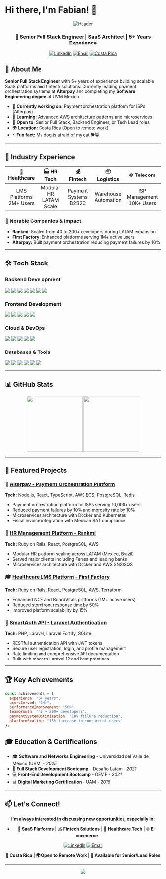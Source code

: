 # Hi there, I'm Fabian! 👋

<div align="center">

![Header](https://capsule-render.vercel.app/api?type=waving&color=58a6ff&height=200&section=header&text=Fabian%20Conejo&fontSize=40&fontColor=ffffff&animation=fadeIn&desc=Senior%20Full%20Stack%20Engineer&descAlignY=65&descAlign=50)

### 🚀 Senior Full Stack Engineer | SaaS Architect | 5+ Years Experience

[![LinkedIn](https://img.shields.io/badge/LinkedIn-0077B5?style=for-the-badge&logo=linkedin&logoColor=white)](https://linkedin.com/in/fabianconejosegura)
[![Email](https://img.shields.io/badge/Email-D14836?style=for-the-badge&logo=gmail&logoColor=white)](mailto:fabianconejosegu@gmail.com)
[![Costa Rica](https://img.shields.io/badge/📍_Costa_Rica-Open_to_Remote-28a745?style=for-the-badge)](https://github.com/facose)

</div>

## 🚀 About Me

**Senior Full Stack Engineer** with 5+ years of experience building scalable SaaS platforms and fintech solutions. Currently leading payment orchestration systems at **Alterpay** and completing my **Software Engineering degree** at UVM Mexico.

- 🔭 **Currently working on:** Payment orchestration platform for ISPs (Alterpay)
- 🌱 **Learning:** Advanced AWS architecture patterns and microservices
- 💼 **Open to:** Senior Full Stack, Backend Engineer, or Tech Lead roles
- 🌍 **Location:** Costa Rica (Open to remote work)
- ⚡ **Fun fact:** My dog is afraid of my cat 🐕😸

---

## 💼 Industry Experience

<div align="center">

| 🏥 **Healthcare** | 🏭 **HR Tech** | 💰 **Fintech** | 📦 **Logistics** | 🌐 **Telecom** |
|:-----------------:|:--------------:|:---------------:|:-----------------:|:----------------:|
| LMS Platforms<br>2M+ Users | Modular HR<br>LATAM Scale | Payment Systems<br>B2B2C | Warehouse<br>Automation | ISP Management<br>10K+ Users |

</div>

### 🏢 Notable Companies & Impact
- **Rankmi:** Scaled from 40 to 200+ developers during LATAM expansion
- **First Factory:** Enhanced platforms serving 1M+ active users
- **Alterpay:** Built payment orchestration reducing payment failures by 10%

---

## 🛠️ Tech Stack

### **Backend Development**
<p align="left">
  <img src="https://img.shields.io/badge/Ruby_on_Rails-CC0000?style=for-the-badge&logo=ruby-on-rails&logoColor=white" />
  <img src="https://img.shields.io/badge/Node.js-43853D?style=for-the-badge&logo=node.js&logoColor=white" />
  <img src="https://img.shields.io/badge/Express.js-404D59?style=for-the-badge&logo=express&logoColor=white" />
  <img src="https://img.shields.io/badge/TypeScript-007ACC?style=for-the-badge&logo=typescript&logoColor=white" />
  <img src="https://img.shields.io/badge/Python-3776AB?style=for-the-badge&logo=python&logoColor=white" />
  <img src="https://img.shields.io/badge/PHP-777BB4?style=for-the-badge&logo=php&logoColor=white" />
  <img src="https://img.shields.io/badge/Laravel-FF2D20?style=for-the-badge&logo=laravel&logoColor=white" />
</p>

### **Frontend Development**
<p align="left">
  <img src="https://img.shields.io/badge/React-20232A?style=for-the-badge&logo=react&logoColor=61DAFB" />
  <img src="https://img.shields.io/badge/Next.js-000000?style=for-the-badge&logo=next.js&logoColor=white" />
  <img src="https://img.shields.io/badge/AngularJS-E23237?style=for-the-badge&logo=angularjs&logoColor=white" />
  <img src="https://img.shields.io/badge/React_Native-20232A?style=for-the-badge&logo=react&logoColor=61DAFB" />
  <img src="https://img.shields.io/badge/TypeScript-007ACC?style=for-the-badge&logo=typescript&logoColor=white" />
</p>

### **Cloud & DevOps**
<p align="left">
  <img src="https://img.shields.io/badge/Amazon_AWS-FF9900?style=for-the-badge&logo=amazonaws&logoColor=white" />
  <img src="https://img.shields.io/badge/Docker-2496ED?style=for-the-badge&logo=docker&logoColor=white" />
  <img src="https://img.shields.io/badge/Kubernetes-326CE5?style=for-the-badge&logo=kubernetes&logoColor=white" />
  <img src="https://img.shields.io/badge/Terraform-7B42BC?style=for-the-badge&logo=terraform&logoColor=white" />
  <img src="https://img.shields.io/badge/GitHub_Actions-2088FF?style=for-the-badge&logo=github-actions&logoColor=white" />
</p>

### **Databases & Tools**
<p align="left">
  <img src="https://img.shields.io/badge/PostgreSQL-316192?style=for-the-badge&logo=postgresql&logoColor=white" />
  <img src="https://img.shields.io/badge/MongoDB-4EA94B?style=for-the-badge&logo=mongodb&logoColor=white" />
  <img src="https://img.shields.io/badge/Redis-DC382D?style=for-the-badge&logo=redis&logoColor=white" />
  <img src="https://img.shields.io/badge/MySQL-005C84?style=for-the-badge&logo=mysql&logoColor=white" />
  <img src="https://img.shields.io/badge/Firebase-039BE5?style=for-the-badge&logo=Firebase&logoColor=white" />
  <img src="https://img.shields.io/badge/Prisma-3982CE?style=for-the-badge&logo=Prisma&logoColor=white" />
</p>

---

## 📊 GitHub Stats

<div align="center">
  <img height="180em" src="https://github-readme-stats.vercel.app/api?username=facose&show_icons=true&theme=tokyonight&include_all_commits=true&count_private=true"/>
  <img height="180em" src="https://github-readme-stats.vercel.app/api/top-langs/?username=facose&layout=compact&langs_count=8&theme=tokyonight"/>
</div>

---

## 🎯 Featured Projects

### 🏦 [Alterpay - Payment Orchestration Platform](https://alterpay.com.mx)
**Tech:** Node.js, React, TypeScript, AWS ECS, PostgreSQL, Redis
- Payment orchestration platform for ISPs serving 10,000+ users
- Reduced payment failures by 10% and morosity rate by 10%
- Microservices architecture with Docker and Kubernetes
- Fiscal invoice integration with Mexican SAT compliance

### 💼 [HR Management Platform - Rankmi](https://rankmi.com)
**Tech:** Ruby on Rails, React, PostgreSQL, AWS
- Modular HR platform scaling across LATAM (Mexico, Brazil)
- Served major clients including Femsa and leading banks
- Microservices architecture with Docker and AWS SNS/SQS

### 🎓 [Healthcare LMS Platform - First Factory](https://boardvitals.com)
**Tech:** Ruby on Rails, React, PostgreSQL, AWS, Terraform
- Enhanced NCE and BoardVitals platforms (1M+ active users)
- Reduced storefront response time by 50%
- Improved platform scalability by 15%

### 🔐 [SmartAuth API - Laravel Authentication](https://github.com/facose/smart-auth-api)
**Tech:** PHP, Laravel, Laravel Fortify, SQLite
- RESTful authentication API with JWT tokens
- Secure user registration, login, and profile management
- Rate limiting and comprehensive API documentation
- Built with modern Laravel 12 and best practices

---

## 🏆 Key Achievements

```javascript
const achievements = {
  experience: "5+ years",
  usersServed: "2M+",
  performanceImprovement: "50%",
  teamGrowth: "40 → 200+ developers",
  paymentSystemOptimization: "10% failure reduction",
  platformScaling: "15% increase in concurrent users"
};
```

## 🎓 Education & Certifications

- 🎓 **Software and Networks Engineering** - Universidad del Valle de México (UVM) - *2025*
- 🚀 **Full Stack Development Bootcamp** - Desafio Latam - *2021*
- 💻 **Front-End Development Bootcamp** - DEV.F - *2021*
- 📊 **Digital Marketing Certification** - UAM - *2018*

---

## 📫 Let's Connect!

<div align="center">

**I'm always interested in discussing new opportunities, especially in:**
- 🚀 **SaaS Platforms** | 💰 **Fintech Solutions** | 🏥 **Healthcare Tech** | 🌐 **E-commerce**

[![LinkedIn](https://img.shields.io/badge/LinkedIn-Let's_Connect-0077B5?style=for-the-badge&logo=linkedin)](https://linkedin.com/in/fabianconejosegura)
[![Email](https://img.shields.io/badge/Email-Send_Message-D14836?style=for-the-badge&logo=gmail)](mailto:fabianconejosegu@gmail.com)

**📍 Costa Rica | 🌍 Open to Remote Work | 💼 Available for Senior/Lead Roles**

</div>

---

<div align="center">
  <img src="https://komarev.com/ghpvc/?username=facose&color=blueviolet&style=for-the-badge" />
</div>
